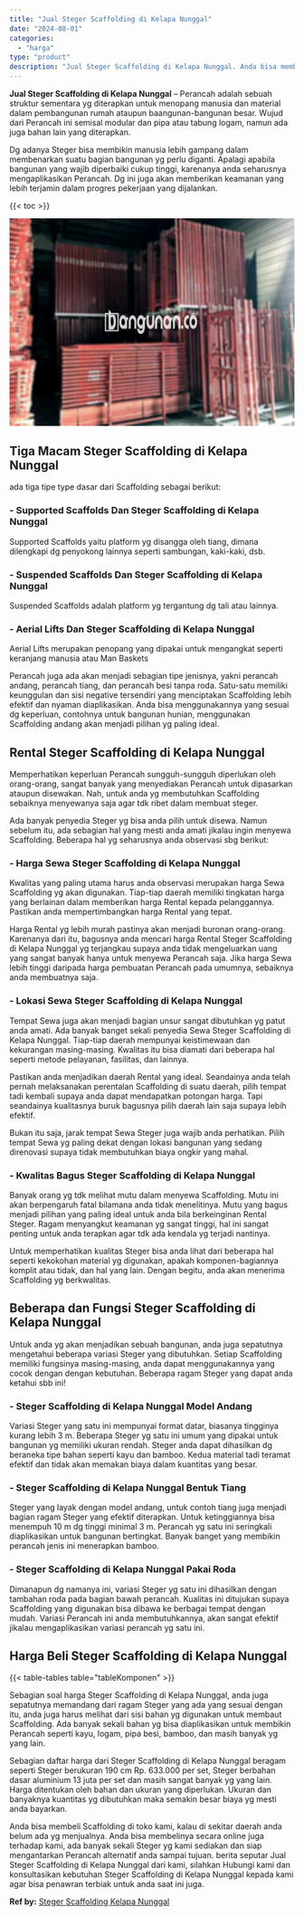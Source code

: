 ```yaml
---
title: "Jual Steger Scaffolding di Kelapa Nunggal"
date: "2024-08-01"
categories: 
  - "harga"
type: "product"
description: "Jual Steger Scaffolding di Kelapa Nunggal. Anda bisa membeli Scaffolding di toko kami, kalau di sekitar daerah anda belum ada yg menjualnya. Anda bisa membel..."
---
```


**Jual Steger Scaffolding di Kelapa Nunggal** – Perancah adalah sebuah struktur sementara yg diterapkan untuk menopang manusia dan material dalam pembangunan rumah ataupun baangunan-bangunan besar. Wujud dari Perancah ini semisal modular dan pipa atau tabung logam, namun ada juga bahan lain yang diterapkan.

Dg adanya Steger bisa membikin manusia lebih gampang dalam membenarkan suatu bagian bangunan yg perlu diganti. Apalagi apabila bangunan yang wajib diperbaiki cukup tinggi, karenanya anda seharusnya mengaplikasikan Perancah. Dg ini juga akan memberikan keamanan yang lebih terjamin dalam progres pekerjaan yang dijalankan.

{{< toc >}}

![Jual Steger Scaffolding di Kelapa Nunggal](/images/sewa-scaffolding-steger-09.png)

## Tiga Macam Steger Scaffolding di Kelapa Nunggal

ada tiga tipe type dasar dari Scaffolding sebagai berikut:

### \- Supported Scaffolds Dan Steger Scaffolding di Kelapa Nunggal

Supported Scaffolds yaitu platform yg disangga oleh tiang, dimana dilengkapi dg penyokong lainnya seperti sambungan, kaki-kaki, dsb.

### \- Suspended Scaffolds Dan Steger Scaffolding di Kelapa Nunggal

Suspended Scaffolds adalah platform yg tergantung dg tali atau lainnya.

### \- Aerial Lifts Dan Steger Scaffolding di Kelapa Nunggal

Aerial Lifts merupakan penopang yang dipakai untuk mengangkat seperti keranjang manusia atau Man Baskets

Perancah juga ada akan menjadi sebagian tipe jenisnya, yakni perancah andang, perancah tiang, dan perancah besi tanpa roda. Satu-satu memiliki keunggulan dan sisi negative tersendiri yang menciptakan Scaffolding lebih efektif dan nyaman diaplikasikan. Anda bisa menggunakannya yang sesuai dg keperluan, contohnya untuk bangunan hunian, menggunakan Scaffolding andang akan menjadi pilihan yg paling ideal.

## Rental Steger Scaffolding di Kelapa Nunggal

Memperhatikan keperluan Perancah sungguh-sungguh diperlukan oleh orang-orang, sangat banyak yang menyediakan Perancah untuk dipasarkan ataupun disewakan. Nah, untuk anda yg membutuhkan Scaffolding sebaiknya menyewanya saja agar tdk ribet dalam membuat steger.

Ada banyak penyedia Steger yg bisa anda pilih untuk disewa. Namun sebelum itu, ada sebagian hal yang mesti anda amati jikalau ingin menyewa Scaffolding. Beberapa hal yg seharusnya anda observasi sbg berikut:

### \- Harga Sewa Steger Scaffolding di Kelapa Nunggal

Kwalitas yang paling utama harus anda observasi merupakan harga Sewa Scaffolding yg akan digunakan. Tiap-tiap daerah memiliki tingkatan harga yang berlainan dalam memberikan harga Rental kepada pelanggannya. Pastikan anda mempertimbangkan harga Rental yang tepat.

Harga Rental yg lebih murah pastinya akan menjadi buronan orang-orang. Karenanya dari itu, bagusnya anda mencari harga Rental Steger Scaffolding di Kelapa Nunggal yg terjangkau supaya anda tidak mengeluarkan uang yang sangat banyak hanya untuk menyewa Perancah saja. Jika harga Sewa lebih tinggi daripada harga pembuatan Perancah pada umumnya, sebaiknya anda membuatnya saja.

### \- Lokasi Sewa Steger Scaffolding di Kelapa Nunggal

Tempat Sewa juga akan menjadi bagian unsur sangat dibutuhkan yg patut anda amati. Ada banyak banget sekali penyedia Sewa Steger Scaffolding di Kelapa Nunggal. Tiap-tiap daerah mempunyai keistimewaan dan kekurangan masing-masing. Kwalitas itu bisa diamati dari beberapa hal seperti metode pelayanan, fasilitas, dan lainnya.

Pastikan anda menjadikan daerah Rental yang ideal. Seandainya anda telah pernah melaksanakan perentalan Scaffolding di suatu daerah, pilih tempat tadi kembali supaya anda dapat mendapatkan potongan harga. Tapi seandainya kualitasnya buruk bagusnya pilih daerah lain saja supaya lebih efektif.

Bukan itu saja, jarak tempat Sewa Steger juga wajib anda perhatikan. Pilih tempat Sewa yg paling dekat dengan lokasi bangunan yang sedang direnovasi supaya tidak membutuhkan biaya ongkir yang mahal.

### \- Kwalitas Bagus Steger Scaffolding di Kelapa Nunggal

Banyak orang yg tdk melihat mutu dalam menyewa Scaffolding. Mutu ini akan berpengaruh fatal bilamana anda tidak menelitinya. Mutu yang bagus menjadi pilihan yang paling ideal untuk anda bila berkeinginan Rental Steger. Ragam menyangkut keamanan yg sangat tinggi, hal ini sangat penting untuk anda terapkan agar tdk ada kendala yg terjadi nantinya.

Untuk memperhatikan kualitas Steger bisa anda lihat dari beberapa hal seperti kekokohan material yg digunakan, apakah komponen-bagiannya komplit atau tidak, dan hal yang lain. Dengan begitu, anda akan menerima Scaffolding yg berkwalitas.

## Beberapa dan Fungsi Steger Scaffolding di Kelapa Nunggal

Untuk anda yg akan menjadikan sebuah bangunan, anda juga sepatutnya mengetahui beberapa variasi Steger yang dibutuhkan. Setiap Scaffolding memiliki fungsinya masing-masing, anda dapat menggunakannya yang cocok dengan dengan kebutuhan. Beberapa ragam Steger yang dapat anda ketahui sbb ini!

### \- Steger Scaffolding di Kelapa Nunggal Model Andang

Variasi Steger yang satu ini mempunyai format datar, biasanya tingginya kurang lebih 3 m. Beberapa Steger yg satu ini umum yang dipakai untuk bangunan yg memiliki ukuran rendah. Steger anda dapat dihasilkan dg beraneka tipe bahan seperti kayu dan bamboo. Kedua material tadi teramat efektif dan tidak akan memakan biaya dalam kuantitas yang besar.

### \- Steger Scaffolding di Kelapa Nunggal Bentuk Tiang

Steger yang layak dengan model andang, untuk contoh tiang juga menjadi bagian ragam Steger yang efektif diterapkan. Untuk ketinggiannya bisa menempuh 10 m dg tinggi minimal 3 m. Perancah yg satu ini seringkali diaplikasikan untuk bangunan bertingkat. Banyak banget yang membikin perancah jenis ini menerapkan bamboo.

### \- Steger Scaffolding di Kelapa Nunggal Pakai Roda

Dimanapun dg namanya ini, variasi Steger yg satu ini dihasilkan dengan tambahan roda pada bagian bawah perancah. Kualitas ini ditujukan supaya Scaffolding yang digunakan bisa dibawa ke berbagai tempat dengan mudah. Variasi Perancah ini anda membutuhkannya, akan sangat efektif jikalau mengaplikasikan variasi perancah yg satu ini.

## Harga Beli Steger Scaffolding di Kelapa Nunggal

{{< table-tables table="tableKomponen" >}}

Sebagian soal harga Steger Scaffolding di Kelapa Nunggal, anda juga sepatutnya memandang dari ragam Steger yang ada yang sesuai dengan itu, anda juga harus melihat dari sisi bahan yg digunakan untuk membaut Scaffolding. Ada banyak sekali bahan yg bisa diaplikasikan untuk membikin Perancah seperti kayu, logam, pipa besi, bamboo, dan masih banyak yg yang lain.

Sebagian daftar harga dari Steger Scaffolding di Kelapa Nunggal beragam seperti Steger berukuran 190 cm Rp. 633.000 per set, Steger berbahan dasar aluminium 13 juta per set dan masih sangat banyak yg yang lain. Harga ditentukan oleh bahan dan ukuran yang diperlukan. Ukuran dan banyaknya kuantitas yg dibutuhkan maka semakin besar biaya yg mesti anda bayarkan.

Anda bisa membeli Scaffolding di toko kami, kalau di sekitar daerah anda belum ada yg menjualnya. Anda bisa membelinya secara online juga terhadap kami, ada banyak sekali Steger yg kami sediakan dan siap mengantarkan Perancah alternatif anda sampai tujuan. berita seputar Jual Steger Scaffolding di Kelapa Nunggal dari kami, silahkan Hubungi kami dan konsultasikan kebutuhan Steger Scaffolding di Kelapa Nunggal kepada kami agar bisa penawran terbiak untuk anda saat ini juga.

**Ref by:** [Steger Scaffolding Kelapa Nunggal](https://id.wikipedia.org/wiki/Steger)
